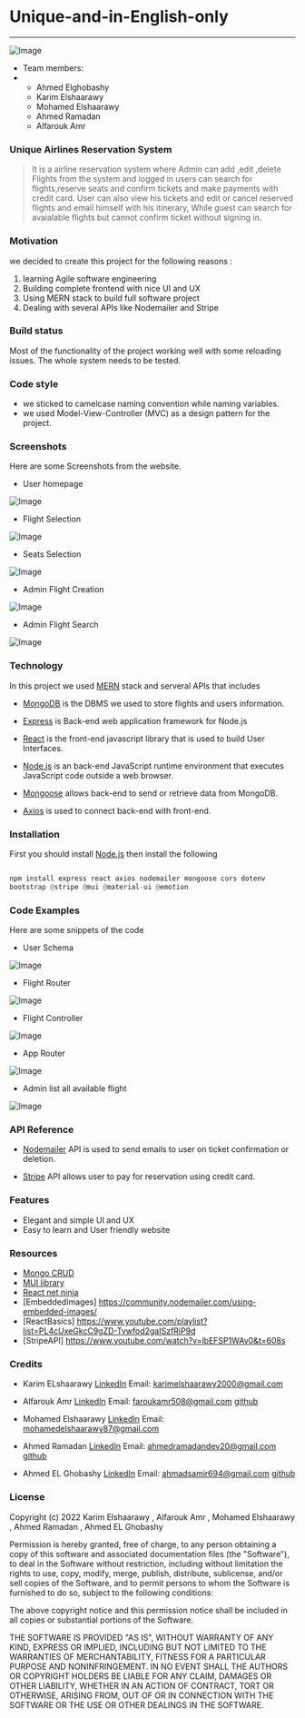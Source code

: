 # Unique-and-in-English-only
 ---
 ![Image](Frontend/react-app/src/images/Logo.jpg)

+ Team members:
+ * Ahmed Elghobashy
  * Karim Elshaarawy
  * Mohamed Elshaarawy
  * Ahmed Ramadan
  * Alfarouk Amr



### Unique Airlines Reservation System



> It is a airline reservation system where Admin can add ,edit ,delete Flights from the system and logged in users can search for flights,reserve seats and confirm tickets and make payments with credit card. User can also view his tickets and edit or cancel reserved flights and email himself with his itinerary, While guest can search for avaialable flights but cannot confirm ticket without signing in.  

### Motivation 


we decided to create this project for the following reasons :
1. learning Agile software engineering
2. Building complete frontend with nice UI and UX
3. Using MERN stack to build full software project
4. Dealing with several APIs like Nodemailer and Stripe

### Build status 
Most of the functionality of the project working well with some reloading issues. The whole system needs to be tested.

### Code style
+ we sticked to camelcase naming convention while naming variables.
+ we used Model-View-Controller (MVC) as a design pattern for the project.



### Screenshots 
Here are some Screenshots from the website.

- User homepage

![Image](Frontend/react-app/src/images/home.png)

- Flight Selection

![Image](Frontend/react-app/src/images/Select.png)

- Seats Selection 

![Image](Frontend/react-app/src/images/seats.png)

- Admin Flight Creation

![Image](Frontend/react-app/src/images/create.png)

- Admin Flight Search

![Image](Frontend/react-app/src/images/search.png)

### Technology
In this project we used [MERN](https://www.geeksforgeeks.org/mern-stack/) stack and serveral APIs that includes
+ [MongoDB](https://www.mongodb.com/) is the DBMS we used to store flights and users information.
+ [Express](https://expressjs.com/) is Back-end web application framework for Node.js
+ [React](https://reactjs.org/) is the front-end javascript library that is used to build User Interfaces.
+ [Node.js](https://nodejs.org/en/) is an back-end JavaScript runtime environment that executes JavaScript code outside a web browser. 


+ [Mongoose](https://mongoosejs.com/) allows back-end to send or retrieve data from MongoDB.

+ [Axios]( https://www.npmjs.com/package/axios) is used to connect back-end with front-end.

### Installation
 First you should install [Node.js](https://nodejs.org/en/) then install the following 

 ```python

npm install express react axios nodemailer mongoose cors dotenv
bootstrap @stripe @mui @material-ui @emotion
 ```

### Code Examples
Here are some snippets of the code

- User Schema 

![Image](Frontend/react-app/src/images/userSchema.png)

- Flight Router

![Image](Frontend/react-app/src/images/routes.png)

- Flight Controller 

![Image](Frontend/react-app/src/images/controller.png)

- App Router

![Image](Frontend/react-app/src/images/approuter.png)

- Admin list all available flight


![Image](Frontend/react-app/src/images/adminlist.png)



### API Reference

+ [Nodemailer](https://www.npmjs.com/package/nodemailer) API is used to send emails to user on ticket confirmation or deletion.

+ [Stripe](https://stripe.com/en-gb-us) API allows user to pay for reservation using credit card.

### Features
* Elegant and simple UI and UX
* Easy to learn and User friendly website


###  Resources
+ [Mongo CRUD](https://www.youtube.com/watch?v=W1Kttu53qTg&t=7850s)
+ [MUI library](https://mui.com/)
+ [React net ninja](https://www.youtube.com/watch?v=j942wKiXFu8&list=PL4cUxeGkcC9gZD-Tvwfod2gaISzfRiP9d)
+ [EmbeddedImages] https://community.nodemailer.com/using-embedded-images/
+ [ReactBasics] https://www.youtube.com/playlist?list=PL4cUxeGkcC9gZD-Tvwfod2gaISzfRiP9d
+ [StripeAPI] https://www.youtube.com/watch?v=lbEFSP1WAv0&t=608s

### Credits 

+ Karim ELshaarawy
 [LinkedIn](https://www.linkedin.com/in/karim-elshaarawy/)
 Email:
karimelshaarawy2000@gmail.com

+ Alfarouk Amr
 [LinkedIn](https://www.linkedin.com/in/alfaroukamr/)
 Email:
faroukamr508@gmail.com
[github](https://github.com/FaroukAmr)

+ Mohamed Elshaarawy
 [LinkedIn](https://www.linkedin.com/in/mohamed-elshaarawy-664796229/)
 Email:
mohamedelshaarawy87@gmail.com

+ Ahmed Ramadan
 [LinkedIn](www.linkedin.com/in/ahmed-ramadan-23101220b)
 Email:
ahmedramadandev20@gmail.com
[github](https://github.com/a7medma7amad)

+ Ahmed EL Ghobashy
 [LinkedIn](https://www.linkedin.com/in/ahmad-elghobashy-60566b182/)
 Email:
ahmadsamir694@gmail.com
[github](https://github.com/Ahmed-Elghobashy)


### License

Copyright (c) 2022   Karim Elshaarawy , Alfarouk Amr , Mohamed Elshaarawy , Ahmed Ramadan , Ahmed EL Ghobashy

Permission is hereby granted, free of charge, to any person obtaining a copy of this software and associated documentation files (the "Software"), to deal in the Software without restriction, including without limitation the rights to use, copy, modify, merge, publish, distribute, sublicense, and/or sell copies of the Software, and to permit persons to whom the Software is furnished to do so, subject to the following conditions:

The above copyright notice and this permission notice shall be included in all copies or substantial portions of the Software.

THE SOFTWARE IS PROVIDED "AS IS", WITHOUT WARRANTY OF ANY KIND, EXPRESS OR IMPLIED, INCLUDING BUT NOT LIMITED TO THE WARRANTIES OF MERCHANTABILITY, FITNESS FOR A PARTICULAR PURPOSE AND NONINFRINGEMENT. IN NO EVENT SHALL THE AUTHORS OR COPYRIGHT HOLDERS BE LIABLE FOR ANY CLAIM, DAMAGES OR OTHER LIABILITY, WHETHER IN AN ACTION OF CONTRACT, TORT OR OTHERWISE, ARISING FROM, OUT OF OR IN CONNECTION WITH THE SOFTWARE OR THE USE OR OTHER DEALINGS IN THE SOFTWARE.
